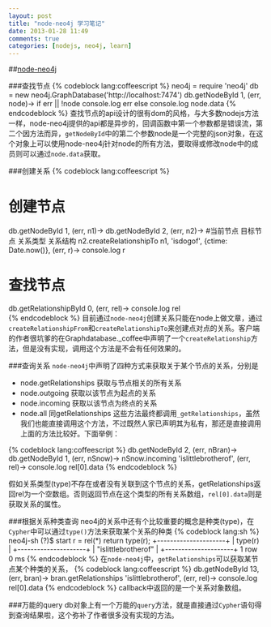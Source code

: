 ```yaml
---
layout: post
title: "node-neo4j 学习笔记"
date: 2013-01-28 11:49
comments: true
categories: [nodejs, neo4j, learn]
---
```


##[node-neo4j](https://github.com/thingdom/node-neo4j)

###查找节点
{% codeblock lang:coffeescript %}
neo4j = require 'neo4j'
db = new neo4j.GraphDatabase('http://localhost:7474')
db.getNodeById 1, (err, node)->
    if err || !node
        console.log err
    else
        console.log node.data
{% endcodeblock %}
查找节点的api设计的很有dom的风格，与大多数nodejs方法一样，node-neo4j提供的api都是异步的，回调函数中第一个参数都是错误流，第二个因方法而异，`getNodeById`中的第二个参数node是一个完整的json对象，在这个对象上可以使用node-neo4j针对node的所有方法，要取得或修改node中的成员则可以通过`node.data`获取。

###创建关系
{% codeblock lang:coffeescript %}
# 创建节点
db.getNodeById 1, (err, n1)->
    db.getNodeById 2, (err, n2)->
       #当前节点                 目标节点 关系类型 关系结构
        n2.createRelationshipTo n1, 'isdogof', {ctime: Date.now()}, (err, r)->
            console.log r

# 查找节点
db.getRelationshipById 0, (err, rel)->
    console.log rel            
{% endcodeblock %}
目前通过`node-neo4j`创建关系只能在node上做文章，通过`createRelationshipFrom`和`createRelationshipTo`来创建点对点的关系。客户端的作者很坑爹的在Graphdatabase._coffee中声明了一个`createRelationship`方法，但是没有实现，调用这个方法是不会有任何效果的。

###查询关系
`node-neo4j`中声明了四种方式来获取关于某个节点的关系，分别是
* node.getRelationships 获取与节点相关的所有关系
* node.outgoing         获取以该节点为起点的关系
* node.incoming         获取以该节点为终点的关系
* node.all              同getRelationships
这些方法最终都调用`_getRelationships`，虽然我们也能直接调用这个方法，不过既然人家已声明其为私有，那还是直接调用上面的方法比较好。下面举例：

{% codeblock lang:coffeescript %}
db.getNodeById 2, (err, nBran)->
    db.getNodeById 1, (err, nSnow)->
        nSnow.incoming 'islittlebrotherof', (err, rel)->
            console.log rel[0].data
{% endcodeblock %}

假如关系类型(type)不存在或者没有关联到这个节点的关系，getRelationships返回rel为一个空数组。否则返回节点在这个类型的所有关系数组，`rel[0].data`则是获取关系的属性。

###根据关系种类查询
neo4j的关系中还有个比较重要的概念是种类(type)，在`Cypher`中可以通过`type()`方法来获取某个关系的种类
{% codeblock lang:sh %}
neo4j-sh (?)$ start r = rel(*) return type(r);
+---------------------+
| type(r)             |
+---------------------+
| "islittlebrotherof" |
+---------------------+
1 row
0 ms
{% endcodeblock %}
在`node-neo4j`中，`getRelationships`可以获取某节点某个种类的关系，
{% codeblock lang:coffeescript %}
db.getNodeById 13, (err, bran)->
    bran.getRelationships 'islittlebrotherof', (err, rel)->
        console.log rel[0].data
{% endcodeblock %}
callback中返回的是一个关系对象数组。

###万能的query
db对象上有一个万能的`query`方法，就是直接通过`Cypher`语句得到查询结果啦，这个弥补了作者很多没有实现的方法。

